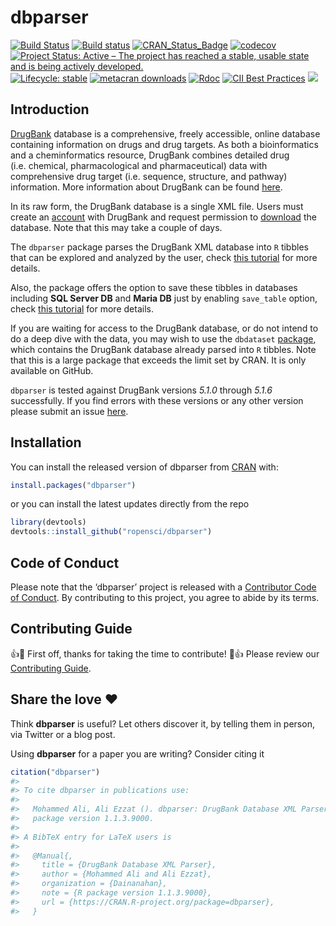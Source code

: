 
<!-- README.md is generated from README.Rmd. Please edit attributes file -->

# dbparser

[![Build
Status](https://travis-ci.org/ropensci/dbparser.svg?branch=master)](https://travis-ci.org/ropensci/dbparser)
[![Build
status](https://ci.appveyor.com/api/projects/status/k18sqp55n39f3y5w?svg=true)](https://ci.appveyor.com/project/MohammedFCIS/dbparser)
[![CRAN\_Status\_Badge](http://www.r-pkg.org/badges/version/dbparser)](https://cran.r-project.org/package=dbparser)
[![codecov](https://codecov.io/gh/ropensci/dbparser/branch/master/graph/badge.svg)](https://codecov.io/gh/ropensci/dbparser)
[![Project Status: Active – The project has reached a stable, usable
state and is being actively
developed.](https://www.repostatus.org/badges/latest/active.svg)](https://www.repostatus.org/#active)
[![Lifecycle:
stable](https://img.shields.io/badge/lifecycle-stable-brightgreen.svg)](https://www.tidyverse.org/lifecycle/#stable)
[![metacran
downloads](https://cranlogs.r-pkg.org/badges/grand-total/dbparser)](https://cran.r-project.org/package=dbparser)
[![Rdoc](https://www.rdocumentation.org/badges/version/dbparser)](https://www.rdocumentation.org/packages/dbparser)
[![CII Best
Practices](https://bestpractices.coreinfrastructure.org/projects/3311/badge)](https://bestpractices.coreinfrastructure.org/projects/3311)
[![](https://badges.ropensci.org/347_status.svg)](https://github.com/ropensci/software-review/issues/347)

## Introduction

[DrugBank](https://www.drugbank.ca/) database is a comprehensive, freely
accessible, online database containing information on drugs and drug
targets. As both a bioinformatics and a cheminformatics resource,
DrugBank combines detailed drug (i.e. chemical, pharmacological and
pharmaceutical) data with comprehensive drug target (i.e. sequence,
structure, and pathway) information. More information about DrugBank can
be found [here](https://www.drugbank.ca/about).

In its raw form, the DrugBank database is a single XML file. Users must
create an [account](https://www.drugbank.ca/public_users/sign_up) with
DrugBank and request permission to
[download](https://www.drugbank.ca/releases/latest) the database. Note
that this may take a couple of days.

The `dbparser` package parses the DrugBank XML database into `R` tibbles
that can be explored and analyzed by the user, check [this
tutorial](https://docs.ropensci.org/dbparser/articles/dbparser.html) for
more details.

Also, the package offers the option to save these tibbles in databases
including **SQL Server DB** and **Maria DB** just by enabling
`save_table` option, check [this
tutorial](https://docs.ropensci.org/dbparser/articles/Database_Saving.html)
for more details.

If you are waiting for access to the DrugBank database, or do not intend
to do a deep dive with the data, you may wish to use the `dbdataset`
[package](https://mohammedfcis.github.io/dbdataset/index.html), which
contains the DrugBank database already parsed into `R` tibbles. Note
that this is a large package that exceeds the limit set by CRAN. It is
only available on GitHub.

`dbparser` is tested against DrugBank versions *5.1.0* through *5.1.6*
successfully. If you find errors with these versions or any other
version please submit an issue
[here](https://github.com/ropensci/dbparser/issues).

## Installation

You can install the released version of dbparser from
[CRAN](https://CRAN.R-project.org) with:

``` r
install.packages("dbparser")
```

or you can install the latest updates directly from the repo

``` r
library(devtools)
devtools::install_github("ropensci/dbparser")
```

## Code of Conduct

Please note that the ‘dbparser’ project is released with a [Contributor
Code of
Conduct](https://docs.ropensci.org/dbparser/CODE_OF_CONDUCT.html). By
contributing to this project, you agree to abide by its terms.

## Contributing Guide

👍🎉 First off, thanks for taking the time to contribute\! 🎉👍 Please
review our [Contributing
Guide](https://docs.ropensci.org/dbparser/CONTRIBUTING.html).

## Share the love ❤️

Think **dbparser** is useful? Let others discover it, by telling them in
person, via Twitter or a blog post.

Using **dbparser** for a paper you are writing? Consider citing it

``` r
citation("dbparser")
#> 
#> To cite dbparser in publications use:
#> 
#>   Mohammed Ali, Ali Ezzat (). dbparser: DrugBank Database XML Parser. R
#>   package version 1.1.3.9000.
#> 
#> A BibTeX entry for LaTeX users is
#> 
#>   @Manual{,
#>     title = {DrugBank Database XML Parser},
#>     author = {Mohammed Ali and Ali Ezzat},
#>     organization = {Dainanahan},
#>     note = {R package version 1.1.3.9000},
#>     url = {https://CRAN.R-project.org/package=dbparser},
#>   }
```
